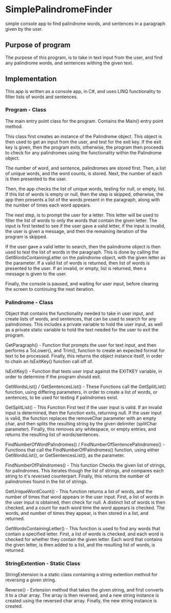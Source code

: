 # SimplePalindromeFinder
simple console app to find palindrome words, and sentences in a paragraph given by the user.


## Purpose of program
The purpose of this program, is to take in text input from the user, and find any palindrome words, and sentences withing the given text.


## Implementation
This app is written as a console app, in C#, and uses LINQ functionality to filter lists of words and sentences.


### Program - Class
The main entry point class for the program. Contains the Main() entry point method.

This class first creates an instance of the Palindrome object. This object is then used to get an input from the user, and test for the exit key. If the exit key is given, then the program exits, otherwise, the program then proceeds to check for any palindromes using the functionality within the Palindrome object.

The number of word, and sentence, palindromes are stored first. Then, a list of unique words, and the word counts, is stored. Next, the number of each is then presented to the user.

Then, the app checks the list of unique words, testing for null, or empty, list. If this list of words is empty or null, then the step is skipped, otherwise, the app then presents a list of the words present in the paragraph, along with the number of times each word appears.

The next step, is to prompt the user for a letter. This letter will be used to filter the list of words to only the words that contain the given letter. The input is first tested to see if the user gave a valid letter, if the input is invalid, the user is given a message, and then the remaining iteration of the program is skipped.

If the user gave a valid letter to search, then the palindrome object is then used to test the list of words in the paragraph. This is done by calling the GetWordsContainingLetter on the palindrome object, with the given letter as the parameter. If a valid list of words is returned, then list of words is presented to the user. If an invalid, or empty, list is returned, then a message is given to the user.

Finally, the console is paused, and waiting for user input, before clearing the screen to continuing the next iteration.


### Palindrome - Class
Object that contains the functionality needed to take in user input, and create lists of words, and sentences, that can be used to search for any palindromes. This includes a private variable to hold the user input, as well as a private static variable to hold the text needed for the user to exit the program. 

GetParagraph() - Function that prompts the user for text input, and then performs a ToLower(), and Trim(), function to create an expected format for text to be processed. Finally, this returns the object instance itself, in order to chain an IsExitKey() function call off of.

IsExitKey() - Function that tests user input against the EXITKEY variable, in order to determine if the program should exit.

GetWordsList() / GetSentencesList() - These Functions call the GetSplitList() function, using differing parameters, in order to create a list of words, or sentences, to be used for testing if palindromes exist.

GetSplitList() - This Function First test if the user input is valid. If an invalid input is determined, then the function exits, returning null. If the user input is valid, the function replaces the removeChar parameter with an empty char, and then splits the resulting string by the given delimiter (splitChar parameter). Finally, this removes any whitespace, or empty entries, and returns the resulting list of words/sentences.

FindNumberOfWordPalindromes() / FindNumberOfSentencePalindromes() - Functions that call the FindNumberOfPalindromes() function, using either GetWordsList(), or GetSentencesList(), as the parameter.

FindNumberOfPalindromes() - This function Checks the given list of strings, for palindromes. This iterates though the list of strings, and compares each string to it's reversed counterpart. Finally, this returns the number of palindromes found in the list of strings.

GetUniqueWordCount() - This function returns a list of words, and the number of times that word appears in the user input. First, a list of words in the user input is obtained, then check for null. A distinct list of words is then checked, and a count for each word time the word appears is checked. The words, and number of times they appear, is then stored in a list, and returned. 

GetWordsContainingLetter() - This function is used to find any words that contain a specified letter. First, a list of words is checked, and each word is checked for whether they contain the given letter. Each word that contains the given letter, is then added to a list, and the resulting list of words, is returned.


### StringExtention - Static Class
StringExtension is a static class containing a string extention method for reversing a given string.

Reverse() - Extension method that takes the given string, and first converts it to a char array. The array is then reversed, and a new string instance is created using the reversed char array. Finally, the new string instance is created.